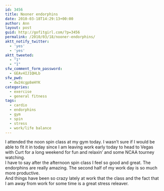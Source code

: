 ```yaml
---
id: 3456
title: Nooner endorphins
date: 2010-03-18T14:29:13+00:00
author: Ann
layout: post
guid: http://gofitgirl.com/?p=3456
permalink: /2010/03/18/nooner-endorphins/
aktt_notify_twitter:
  - 'yes'
  - 'yes'
aktt_tweeted:
  - "1"
  - "1"
sfw_comment_form_password:
  - GEAv4IJ1QHLb
sfw_pwd:
  - dw24cgp8eHYK
categories:
  - exercise
  - general fitness
tags:
  - cardio
  - endorphins
  - gym
  - spin
  - stress
  - work/life balance
---
```

I attended the noon spin class at my gym today. I wasn&#8217;t sure if I would be able to fit it in today since I am leaving work early today to head to Vegas with Curt for a long weekend for fun and relaxin&#8217; and some NCAA tourney watching.  
I have to say after the afternoon spin class I feel so good and great. The endorphins are really amazing. The second half of my work day is so much more productive.  
And things have been so crazy lately at work that the class and the fact that I am away from work for some time is a great stress releaver.